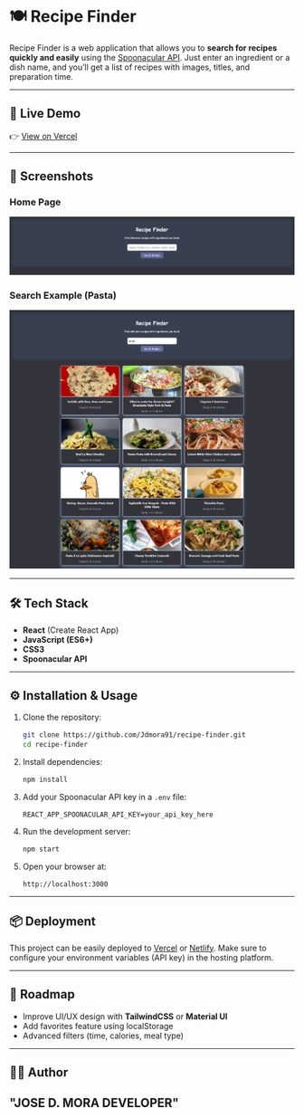 # 🍽️ Recipe Finder

Recipe Finder is a web application that allows you to **search for recipes quickly and easily** using the [Spoonacular API](https://spoonacular.com/food-api).
Just enter an ingredient or a dish name, and you’ll get a list of recipes with images, titles, and preparation time.

---

## 🚀 Live Demo

👉 [View on Vercel](https://recipe-finder-jdmora91.vercel.app/)

---

## 📸 Screenshots

### Home Page

![Recipe Finder Screenshot](recipe-finder.png)

### Search Example (Pasta)

![Pasta Finder Screenshot](pasta-finder.png)

---

## 🛠️ Tech Stack

* **React** (Create React App)
* **JavaScript (ES6+)**
* **CSS3**
* **Spoonacular API**

---

## ⚙️ Installation & Usage

1. Clone the repository:

   ```bash
   git clone https://github.com/Jdmora91/recipe-finder.git
   cd recipe-finder
   ```

2. Install dependencies:

   ```bash
   npm install
   ```

3. Add your Spoonacular API key in a `.env` file:

   ```env
   REACT_APP_SPOONACULAR_API_KEY=your_api_key_here
   ```

4. Run the development server:

   ```bash
   npm start
   ```

5. Open your browser at:

   ```
   http://localhost:3000
   ```

---

## 📦 Deployment

This project can be easily deployed to [Vercel](https://vercel.com/) or [Netlify](https://www.netlify.com/).
Make sure to configure your environment variables (API key) in the hosting platform.

---

## 🔮 Roadmap

* Improve UI/UX design with **TailwindCSS** or **Material UI**
* Add favorites feature using localStorage
* Advanced filters (time, calories, meal type)

---

## 👨‍💻 Author

## "JOSE D. MORA DEVELOPER" 
